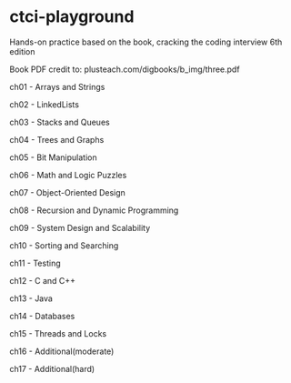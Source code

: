 # ctci-playground
Hands-on practice based on the book, cracking the coding interview 6th edition

Book PDF credit to: plusteach.com/digbooks/b_img/three.pdf

ch01 - Arrays and Strings

ch02 - LinkedLists

ch03 - Stacks and Queues

ch04 - Trees and Graphs

ch05 - Bit Manipulation

ch06 - Math and Logic Puzzles

ch07 - Object-Oriented Design

ch08 - Recursion and Dynamic Programming

ch09 - System Design and Scalability

ch10 - Sorting and Searching

ch11 - Testing

ch12 - C and C++

ch13 - Java

ch14 - Databases

ch15 - Threads and Locks

ch16 - Additional(moderate)

ch17 - Additional(hard)

